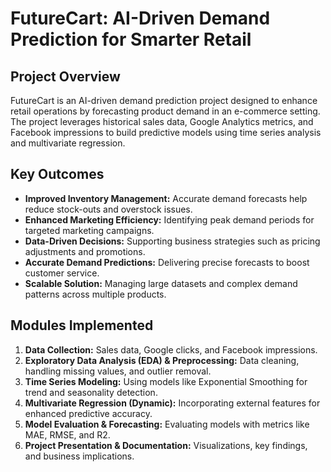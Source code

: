 # FutureCart: AI-Driven Demand Prediction for Smarter Retail

## Project Overview
FutureCart is an AI-driven demand prediction project designed to enhance retail operations by forecasting product demand in an e-commerce setting. The project leverages historical sales data, Google Analytics metrics, and Facebook impressions to build predictive models using time series analysis and multivariate regression.

## Key Outcomes
- **Improved Inventory Management:** Accurate demand forecasts help reduce stock-outs and overstock issues.
- **Enhanced Marketing Efficiency:** Identifying peak demand periods for targeted marketing campaigns.
- **Data-Driven Decisions:** Supporting business strategies such as pricing adjustments and promotions.
- **Accurate Demand Predictions:** Delivering precise forecasts to boost customer service.
- **Scalable Solution:** Managing large datasets and complex demand patterns across multiple products.

## Modules Implemented
1. **Data Collection:** Sales data, Google clicks, and Facebook impressions.
2. **Exploratory Data Analysis (EDA) & Preprocessing:** Data cleaning, handling missing values, and outlier removal.
3. **Time Series Modeling:** Using models like Exponential Smoothing for trend and seasonality detection.
4. **Multivariate Regression (Dynamic):** Incorporating external features for enhanced predictive accuracy.
5. **Model Evaluation & Forecasting:** Evaluating models with metrics like MAE, RMSE, and R2.
6. **Project Presentation & Documentation:** Visualizations, key findings, and business implications.
